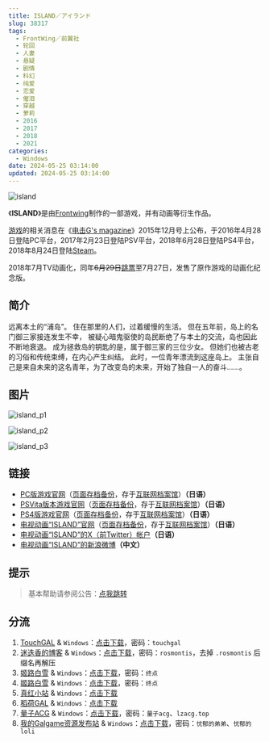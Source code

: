 ```yaml
---
title: ISLAND／アイランド
slug: 38317
tags:
  - FrontWing／前翼社
  - 轮回
  - 人妻
  - 悬疑
  - 剧情
  - 科幻
  - 纯爱
  - 恋爱
  - 催泪
  - 穿越
  - 萝莉
  - 2016
  - 2017
  - 2018
  - 2021
categories:
  - Windows
date: 2024-05-25 03:14:00
updated: 2024-05-25 03:14:00
---
```


![island](https://static.saop.cc/vns/img/island.webp)

《**ISLAND**》是由[Frontwing](https://zh.moegirl.org.cn/Frontwing)制作的一部游戏，并有动画等衍生作品。

[游戏](https://zh.moegirl.org.cn/游戏)的相关消息在《[电击G's magazine](https://zh.moegirl.org.cn/电击G's_magazine)》2015年12月号上公布，于2016年4月28日登陆PC平台，2017年2月23日登陆PSV平台，2018年6月28日登陆PS4平台，2018年8月24日登陆[Steam](https://zh.moegirl.org.cn/Steam)。

2018年7月TV动画化，同年~~6月29日~~[跳票](https://zh.moegirl.org.cn/跳票)至7月27日，发售了原作游戏的动画化纪念版。

<!--more-->

## 简介

远离本土的“浦岛”。
住在那里的人们，过着缓慢的生活。
但在五年前，岛上的名门御三家接连发生不幸，
被疑心暗鬼驱使的岛民断绝了与本土的交流，岛也因此不断地衰退。
成为拯救岛的钥匙的是，属于御三家的三位少女。
但她们也被古老的习俗和传统束缚，在内心产生纠结。
此时，一位青年漂流到这座岛上。
主张自己是来自未来的这名青年，为了改变岛的未来，开始了独自一人的奋斗……。

## 图片

![island_p1](https://static.saop.cc/vns/img/island_p1.webp)

![island_p2](https://static.saop.cc/vns/img/island_p2.webp)

![island_p3](https://static.saop.cc/vns/img/island_p3.webp)

## 链接

- [PC版游戏官网](http://never-island.com/game/)（[页面存档备份](https://web.archive.org/web/20180422210100/http://never-island.com/game/)，存于[互联网档案馆](https://zh.wikipedia.org/wiki/互联网档案馆)）**（日语）**
- [PSVita版本游戏官网](http://www.prot.co.jp/psv/island/index.html)（[页面存档备份](https://web.archive.org/web/20180514072224/http://www.prot.co.jp/psv/island/index.html)，存于[互联网档案馆](https://zh.wikipedia.org/wiki/互联网档案馆)）**（日语）**
- [PS4版游戏官网](http://www.prot.co.jp/ps4/island/)（[页面存档备份](https://web.archive.org/web/20180502100041/http://www.prot.co.jp/ps4/island/)，存于[互联网档案馆](https://zh.wikipedia.org/wiki/互联网档案馆)）**（日语）**
- [电视动画“ISLAND”官网](http://never-island.com/)（[页面存档备份](https://web.archive.org/web/20180316084246/http://never-island.com/)，存于[互联网档案馆](https://zh.wikipedia.org/wiki/互联网档案馆)）**（日语）**
- [电视动画“ISLAND”的X（前Twitter）帐户](https://twitter.com/island_fw)**（日语）**
- [电视动画“ISLAND”的新浪微博](https://weibo.com/islandanime)**（中文）**

## 提示

> 基本帮助请参阅公告：[点我跳转](/)

## 分流

1. [TouchGAL](https://www.touchgal.us/) & `Windows`：[点击下载](https://pan.touchgal.net/s/wmHv)，密码：`touchgal`
2. [迷迭香的博客](https://rosmontis.com/) & `Windows`：[点击下载](https://drive.rosmontis.com/s/X9KSe)，密码：`rosmontis`，去掉 `.rosmontis` 后缀名再解压
3. [姬路白雪](https://pan.jlbx.xyz/) & `Windows`：[点击下载](https://pan.jlbx.xyz/GalGame/PC/Island)，密码：`终点`
4. [姬路白雪](https://pan.jlbx.xyz/) & `Windows`：[点击下载](https://pan.jlbx.xyz/GalGame/gal%E7%BB%88%E7%82%B9%E8%B5%84%E6%BA%90%EF%BC%88%E5%AF%86%E7%A0%81%20%E7%BB%88%E7%82%B9%EF%BC%89/HI/ISLAND/%E5%A4%9C%E9%B8%AE%E7%9A%84%E6%A0%91%E6%B4%9E%E7%89%88%E6%9C%AC)，密码：`终点`
5. [真红小站](https://www.shinnku.com/) & `Windows`：[点击下载](https://www.shinnku.com/api/download/0/win/ISLAND.7z)
6. [稻荷GAL](https://inarigal.com/) & `Windows`：[点击下载](https://inarigal.com/detail/4440)
7. [量子ACG](https://lzacg.org/) & `Windows`：[点击下载](https://lzacg.org/434)，密码：`量子acg`、`lzacg.top`
8. [我的Galgame资源发布站](https://www.ttloli.com/) & `Windows`：[点击下载](https://www.ttloli.com/island.html)，密码：`忧郁的弟弟`、`忧郁的loli`
